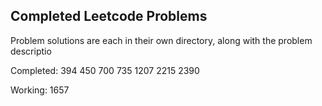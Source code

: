## Completed Leetcode Problems ## 

Problem solutions are each in their own directory, along with the problem descriptio

Completed: 
394 
450
700
735
1207
2215
2390

Working:
1657